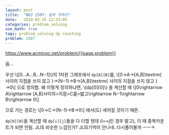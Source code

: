 ```yaml
---
layout: post
title:  "BOJ 2507: 공주 구하기"
date:   2018-02-25 22:33:05 
categories: problem_solving
use_math: true
tags: problem_solving dp counting
problem: 2507
---
```


<a target="_blank" href="https://www.acmicpc.net/problem/{{page.problem}}">https://www.acmicpc.net/problem/{{page.problem}}</a><br/>

음...

우선 \\([0...A...B...N−1]\\)의 1차원 그래프에서 ```dp[A][B]```를,
\\[0→A→[A,B]\textrm{ 사이의 지점을 쓰지 않고 }→(N−1)→B→[A,B]\textrm{ 사이의 지점을 쓰지 않고 }→0\\]
으로 정의함.
왜 이렇게 정의하냐면, \\(dp[0][0]\\) 을 계산할 때
\\[0\rightarrow A\rightarrow [A,B]사이의>지점>C를>밟고\rightarrow N−1\rightarrow B\rightarrow 0\\]

으로 가는 경로는
\\[0→C→(N−1)→B→0\\]
에서(도) 세어질 것이기 때문.

```dp[0][0]```을 계산할 때 ```dp[i][j]```들을 다 더할 텐데 (i==j인 경우 말고), 이 때 중복카운트가 되면 안됨.
JLIS 비슷한 느낌인가? JLIS기억이 안나네..다시풀어볼까 ㅡㅡㅋ

